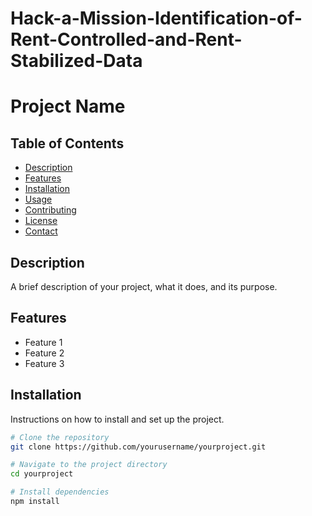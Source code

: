 # Hack-a-Mission-Identification-of-Rent-Controlled-and-Rent-Stabilized-Data
# Project Name

## Table of Contents

- [Description](#description)
- [Features](#features)
- [Installation](#installation)
- [Usage](#usage)
- [Contributing](#contributing)
- [License](#license)
- [Contact](#contact)

## Description

A brief description of your project, what it does, and its purpose.

## Features

- Feature 1
- Feature 2
- Feature 3

## Installation

Instructions on how to install and set up the project.

```bash
# Clone the repository
git clone https://github.com/yourusername/yourproject.git

# Navigate to the project directory
cd yourproject

# Install dependencies
npm install
